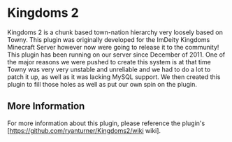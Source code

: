 Kingdoms 2
=============

Kingdoms 2 is a chunk based town-nation hierarchy very loosely based on Towny. This plugin was originally developed for the ImDeity Kingdoms Minecraft Server however now were going to release it to the community! This plugin has been running on our server since December of 2011. One of the major reasons we were pushed to create this system is at that time Towny was very very unstable and unreliable and we had to do a lot to patch it up, as well as it was lacking MySQL support. We then created this plugin to fill those holes as well as put our own spin on the plugin.

More Information
-------
For more information about this plugin, please reference the plugin's [https://github.com/ryanturner/Kingdoms2/wiki wiki].